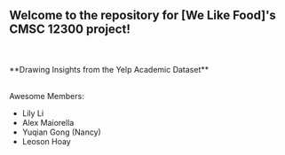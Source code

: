 ## Welcome to the repository for [We Like Food]'s CMSC 12300 project! 
<br>
<br>
**Drawing Insights from the Yelp Academic Dataset**
<br>
<br>

Awesome Members:
* Lily Li
* Alex Maiorella
* Yuqian Gong (Nancy)
* Leoson Hoay
